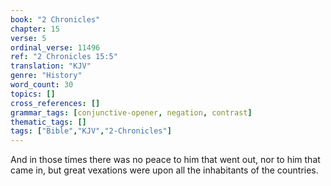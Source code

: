 ```yaml
---
book: "2 Chronicles"
chapter: 15
verse: 5
ordinal_verse: 11496
ref: "2 Chronicles 15:5"
translation: "KJV"
genre: "History"
word_count: 30
topics: []
cross_references: []
grammar_tags: [conjunctive-opener, negation, contrast]
thematic_tags: []
tags: ["Bible","KJV","2-Chronicles"]
---
```

And in those times there was no peace to him that went out, nor to him that came in, but great vexations were upon all the inhabitants of the countries.
